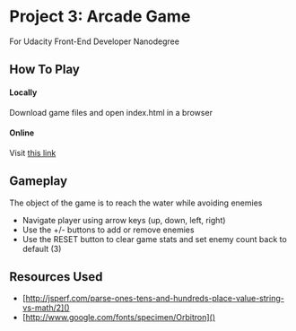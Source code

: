 # Project 3: Arcade Game
For Udacity Front-End Developer Nanodegree

## How To Play
#### Locally
Download game files and open index.html in a browser

#### Online 
Visit [this link](http://hipslikeyeah.github.io/udacity-p3-arcade-game/)

## Gameplay
The object of the game is to reach the water while avoiding enemies

- Navigate player using arrow keys (up, down, left, right)
- Use the +/- buttons to add or remove enemies
- Use the RESET button to clear game stats and set enemy count back to default (3)

## Resources Used
- [http://jsperf.com/parse-ones-tens-and-hundreds-place-value-string-vs-math/2]()
- [http://www.google.com/fonts/specimen/Orbitron]()